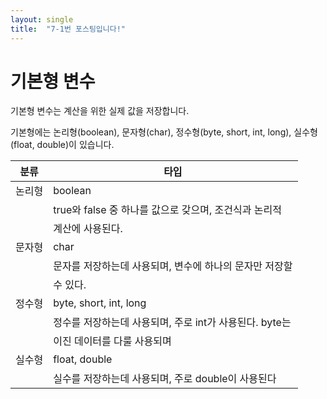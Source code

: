 ```yaml
---
layout: single
title:  "7-1번 포스팅입니다!"
---
```

# 기본형 변수

기본형 변수는 계산을 위한 실제 값을 저장합니다. 

기본형에는 논리형(boolean), 문자형(char), 정수형(byte, short, int, long), 실수형(float, double)이 있습니다.


|     분류     |                       타입                         |
| ------------ | -------------------------------------------------- |
|    논리형     |boolean                                            |
|               |true와 false 중 하나를 값으로 갖으며, 조건식과 논리적 | 
|              |계산에 사용된다.                                     |
|    문자형     |char                                               |
|              | 문자를 저장하는데 사용되며, 변수에 하나의 문자만 저장할|  
|              | 수 있다.                                            |
|    정수형     |byte, short, int, long                              |
|              | 정수를 저장하는데 사용되며, 주로 int가 사용된다. byte는|
|              | 이진 데이터를 다룰 사용되며                           |
|    실수형    |float, double                                       |
|              |실수를 저장하는데 사용되며, 주로 double이 사용된다     |


